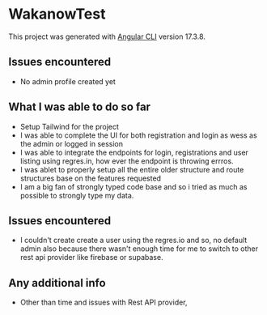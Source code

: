 # WakanowTest

This project was generated with [Angular CLI](https://github.com/angular/angular-cli) version 17.3.8.

## Issues encountered

- No admin profile created yet

## What I was able to do so far

- Setup Tailwind for the project
- I was able to complete the UI for both registration and login as wess as the admin or logged in session
- I was able to integrate the endpoints for login, registrations and user listing using regres.in, how ever the endpoint is throwing errros.
- I was ablet to properly setup all the entire older structure and route structures base on the features requested
- I am a big fan of strongly typed code base and so i tried as much as possible to strongly type my data.

## Issues encountered

- I couldn't create create a user using the regres.io and so, no default admin also because there wasn't enough time for me to switch to other rest api provider like firebase or supabase.

## Any additional info

- Other than time and issues with Rest API provider,
